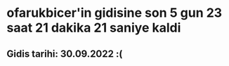 # ofarukbicer'in gidisine son 5 gun 23 saat 21 dakika 21 saniye kaldi

## Gidis tarihi: 30.09.2022 :(